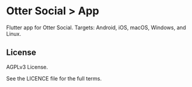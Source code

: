 # Otter Social > App

Flutter app for Otter Social. Targets: Android, iOS, macOS, Windows, and Linux.

## License

AGPLv3 License.

See the LICENCE file for the full terms.
